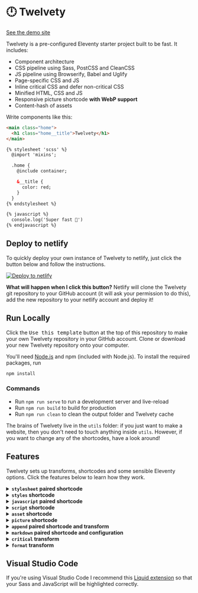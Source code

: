 # 🕛 Twelvety

[See the demo site](https://twelvety.netlify.app)

Twelvety is a pre-configured Eleventy starter project built to be fast. It includes:

- Component architecture
- CSS pipeline using Sass, PostCSS and CleanCSS
- JS pipeline using Browserify, Babel and Uglify
- Page-specific CSS and JS
- Inline critical CSS and defer non-critical CSS
- Minified HTML, CSS and JS
- Responsive picture shortcode **with WebP support**
- Content-hash of assets

Write components like this:

```html
<main class="home">
  <h1 class="home__title">Twelvety</h1>
</main>

{% stylesheet 'scss' %}
  @import 'mixins';

  .home {
    @include container;

    &__title {
      color: red;
    }
  }
{% endstylesheet %}

{% javascript %}
  console.log('Super fast 💨')
{% endjavascript %}
```

## Deploy to netlify

To quickly deploy your own instance of Twelvety to netlify, just click the button below and follow the instructions.

[![Deploy to netlify](https://www.netlify.com/img/deploy/button.svg)](https://app.netlify.com/start/deploy?repository=https://github.com/gregives/twelvety)

**What will happen when I click this button?** Netlify will clone the Twelvety git repository to your GitHub account (it will ask your permission to do this), add the new repository to your netlify account and deploy it!

## Run Locally

Click the <kbd>Use this template</kbd> button at the top of this repository to make your own Twelvety repository in your GitHub account. Clone or download your new Twelvety repository onto your computer.

You'll need [Node.js](https://nodejs.org) and npm (included with Node.js). To install the required packages, run

```sh
npm install
```

### Commands

- Run `npm run serve` to run a development server and live-reload
- Run `npm run build` to build for production
- Run `npm run clean` to clean the output folder and Twelvety cache

The brains of Twelvety live in the `utils` folder: if you just want to make a website, then you don't need to touch anything inside `utils`. However, if you want to change any of the shortcodes, have a look around!

## Features

Twelvety sets up transforms, shortcodes and some sensible Eleventy options. Click the features below to learn how they work.

<details>
<summary><strong><code>stylesheet</code> paired shortcode</strong></summary>
<br>

Use the `stylesheet` paired shortcode to include your Sass. You can import Sass files from your `styles` directory (defined in `.twelvety.js`) and from `node_modules`. The Sass will be rendered using [node-sass](https://github.com/sass/node-sass), passed into [PostCSS](https://github.com/postcss/postcss) (with [PostCSS Preset Env](https://github.com/csstools/postcss-preset-env) and [Autoprefixer](https://github.com/postcss/autoprefixer) for compatibility) and either minified using [clean-css](https://github.com/jakubpawlowicz/clean-css) or beautified by [JS Beautifier](https://github.com/beautify-web/js-beautify) (in production and development respectively).

```html
{% stylesheet 'scss' %}
  @import 'normalize.css/normalize';
  @import 'mixins';

  .home {
    @include container;

    color: $color--red;
  }
{% endstylesheet %}
```

By default, Twelvety does **not** use indented Sass so you need to use semicolons. If you want to change this, have a look in the `renderStyles` function near the top of `utils/shortcodes/stylesheet.js`. In the future, Twelvety should probably use the `language` parameter of the paired shortcode (which currently does nothing) to infer this.

The `stylesheet` paired shortcode also has a third parameter, which by default is set to `page.url`, the URL of the current page being rendered. This means that only the required CSS is included in each page. You can make your own 'chunk' of CSS using this parameter, for example, a CSS file common to all pages of your website.

___

</details>

<details>
<summary><strong><code>styles</code> shortcode</strong></summary>
<br>

The `styles` shortcode collects together all Sass written in `stylesheet` paired shortcodes for the given chunk and outputs the rendered CSS. The 'chunk' defaults to `page.url`, the URL of the current page being rendered.

```html
<!-- Inline all styles on current page -->
<style>
  {% styles page.url %}
</style>

<!-- Capture styles on current page -->
{% capture css %}
  {% styles page.url %}
{% endcapture %}
<!-- And output asset using `asset` shortcode -->
<link rel="stylesheet" href="{% asset css, 'css' %}">
```

Note that the `styles` shortcode must be placed below any `stylesheet` paired shortcodes in the template; see the `append` paired shortcode and transform for more information.

___

</details>

<details>
<summary><strong><code>javascript</code> paired shortcode</strong></summary>
<br>

Include your JavaScript using the `javascript` paired shortcode. Twelvety uses [Browserify](http://browserify.org) so that you can `require('modules')` and [Babel](https://babeljs.io) so you can use the latest JavaScript. Your JavaScript will then be minified using [Uglify](https://github.com/mishoo/UglifyJS) in production or beautified by [JS Beautifier](https://github.com/beautify-web/js-beautify) in development.

```html
{% javascript %}
  const axios = require('axios')

  axios.get('/api/endpoint')
    .then((response) => {
      console.log('Yay, it worked!')
    })
    .catch((error) => {
      console.log('Uh oh, something went wrong')
    })
{% endjavascript %}
```

The `javascript` paired shortcode has a second parameter, which by default is set to `page.url`, the URL of the current page being rendered. This means that only the required JavaScript is included in each page. You can make your own 'chunk' of JavaScript using this parameter, for example, a JavaScript file for all vendor code.

The output of each `javascript` paired shortcode will be wrapped in an [IIFE](https://developer.mozilla.org/en-US/docs/Glossary/IIFE) so that your variables do not pollute global scope. If you want to define something on `window`, use `window.something =`.

___

</details>

<details>
<summary><strong><code>script</code> shortcode</strong></summary>
<br>

The `script` shortcode collects together all the JavaScript for the given chunk and outputs the JavaScript (after transpilation and minification). The 'chunk' defaults to `page.url`, the URL of the current page being rendered.

```html
<!-- Inline all JavaScript on current page -->
<script>
  {% script page.url %}
</script>

<!-- Capture JavaScript on current page -->
{% capture js -%}
  {% script page.url %}
{%- endcapture -%}
<!-- And output asset using `asset` shortcode -->
<script src="{% asset js, 'js' %}" defer></script>
```

Note that the `script` shortcode must be placed below any `javascript` paired shortcodes in the template; usually this is not a problem as JavaScript is often included immediately preceding `</body>`. If you want the JavaScript somewhere else, see the `append` paired shortcode and transform.

___

</details>

<details>
<summary><strong><code>asset</code> shortcode</strong></summary>
<br>

The `asset` shortcode outputs a content-hashed asset with the given content and extension. The content may be either a `String` or `Buffer`. Assets will be saved to the `assets` directory inside the `output` directory (both defined within `.twelvety.js`).

```html
<!-- Capture some content -->
{% capture css %}
h1 {
  color: red;
}
{% endcapture %}

<!-- Save content to content-hashed file with .css extension -->
<link rel="stylesheet" href="{% asset css, 'css' %}">

<!-- Output of shortcode -->
<link rel="stylesheet" href="/_assets/58f4b924.css">
```

You can import the `asset` shortcode function in JavaScript: this is how the `picture` shortcode saves your responsive images into the `assets` directory.

___

</details>

<details>
<summary><strong><code>picture</code> shortcode</strong></summary>
<br>

The `picture` shortcode outputs a responsive picture element with WebP support. It is similar to an `img` tag in that it takes a `src` and `alt`. Your images must be stored within the `images` directory, defined within `.twelvety.js`. Twelvety will save the outputted images to the `assets` directory inside the `output` directory (both defined within `.twelvety.js`). The `picture` shortcode also takes two other parameters: `sizes` which defaults to `90vw, (min-width: 1280px) 1152px`, based upon the breakpoint sizes; and `loading` which defaults to `lazy`, can also be `eager`.

```html
<!-- Picture shortcode with src, alt, sizes and loading -->
{% picture 'car.jpg', 'Panning photo of grey coupe on road', '90vw', 'eager' %}

<!-- Absolute paths also work -->
{% picture '/src/_assets/images/car.jpg', 'Panning photo of grey coupe on road', '90vw', 'eager' %}

<!-- Output of shortcode -->
<picture style="background-color:rgb(38%,28%,26%);padding-bottom:50.000%">
  <source srcset="/_assets/de73383e.webp 160w,/_assets/de540255.webp 320w,/_assets/f5ae5a88.webp 480w,/_assets/724f8636.webp 640w,/_assets/c56ea7d2.webp 800w,/_assets/5895e31e.webp 960w,/_assets/57b3f4bf.webp 1120w,/_assets/c262ceab.webp 1280w,/_assets/7f120115.webp 1440w,/_assets/17243df5.webp 1600w,/_assets/fdd5ad8c.webp 1760w,/_assets/c3fcc9b2.webp 1920w" sizes="90vw" type="image/webp">
  <source srcset="/_assets/66146e9b.jpeg 160w,/_assets/e13943d8.jpeg 320w,/_assets/991f26a4.jpeg 480w,/_assets/f03726c4.jpeg 640w,/_assets/6723a0ee.jpeg 800w,/_assets/8fd76043.jpeg 960w,/_assets/222c41b6.jpeg 1120w,/_assets/181500ea.jpeg 1280w,/_assets/01dc1181.jpeg 1440w,/_assets/7a40a8d9.jpeg 1600w,/_assets/a1472000.jpeg 1760w,/_assets/a3312c7b.jpeg 1920w" sizes="90vw" type="image/jpeg">
  <img src="/_assets/a3312c7b.jpeg" alt="Panning photo of grey coupe on road" loading="eager">
</picture>
```

The `picture` shortcode uses native lazy-loading but it would be easy to add support for `lazysizes` or a similar library if you wished. The `picture` shortcode calculates the average colour of the image to show while the image loads, using `padding-bottom` to avoid layout shift.

The `picture` shortcode is automatically used for every image in Markdown. To disable this, you'll need to edit the instance of markdown-it (see Markdown feature).

```md
<!-- Automatically uses picture shortcode -->
![Panning photo of grey coupe on road](car.jpg)
```

**The images outputted by the `picture` shortcode are cached.** If you want to clear the cache, delete `.twelvety.cache` (just a JSON file) or run `npm run clean` to delete the cache and the output directory. If you delete the output directory but `.twelvety.cache`, things will break.

___

</details>

<details>
<summary><strong><code>append</code> paired shortcode and transform</strong></summary>
<br>

Okay folks, here it is: the one _gotcha_ with Twelvety. In order for the `styles` shortcode to work, it must come after all `stylesheet` paired shortcodes, which would usually be in the `body`. However, if we want our CSS to be linked or inlined in the `head`. This is where the `append` paired shortcode and transform come in, to move the output of the `styles` shortcode back into the `head` where we want it.

```html
<!DOCTYPE html>
<html lang="en">
  <head>
    <!-- Everything in append paired shortcode will be moved here -->
  </head>
  <body>
    <!-- Stylesheet paired shortcodes can go here -->
    ...
    <!-- Append paired shortcode with styles inside -->
    {% append 'head' %}
      <style>
        {% styles page.url %}
      </style>
    {% endappend %}
  </body>
</html>
```

The `append` paired shortcode will actually be replaced with a `template`. The `append` transform then uses [jsdom](https://github.com/jsdom/jsdom) to append the contents of the `template` to the given selector (in this case, `head`).

The same problem exists for the `script` shortcode, however, this is not such a problem because it's very common to include JavaScript from the bottom of `body` anyway.

### Possible Workarounds

Nunjucks' `block`s may be a solution to this problem but they would tie Twelvety to nunjucks which I'd rather avoid. Another option is replacing the `{% styles page.url %}` with a placeholder (for example, `<div data-styles="{{ page.url }}">`) which could then be exchanged for the styles using a transform, instead of a shortcode.

___

</details>

<details>
<summary><strong><code>markdown</code> paired shortcode and configuration</strong></summary>
<br>

Twelvety sets its own instance of markdown-it. The configuration options are:

```js
{
  html: true,
  breaks: true,
  typographer: true
}
```

Twelvety also modifies the `image` rule of the renderer: instead of outputting an `img` element, Twelvety uses the responsive `picture` shortcode to render each image. If you want to disable this, remove the following lines in `utils/markdown.js`.

```js
md.renderer.rules.image = function(tokens, index) {
  const token = tokens[index]
  const src = token.attrs[token.attrIndex('src')][1]
  const alt = token.content
  return pictureShortcode(src, alt)
}
```

Twelvety also adds a `markdown` paired shortcode which uses the markdown-it configuration.

```html
{% markdown %}
# `markdown` paired shortcode

Let's you use **Markdown** like _this_.
{% endmarkdown %}
```

This is also really useful for including Markdown files into a template.

```html
{% markdown %}
  {%- include 'content.md' -%}
{% endmarkdown %}
```

Be careful of the [common pitfall of indented code blocks](https://www.11ty.dev/docs/languages/markdown/#there-are-extra-and-in-my-output) when using the `markdown` paired shortcode.

___

</details>

<details>
<summary><strong><code>critical</code> transform</strong></summary>
<br>

The `critical` transform extracts and inlines critical-path CSS on every page using [critical](https://github.com/addyosmani/critical). Currently, the critical CSS is **not** removed from the linked CSS file(s), which means that some CSS may be loaded twice; I'm looking into a solution for this.

___

</details>

<details>
<summary><strong><code>format</code> transform</strong></summary>
<br>

The `format` transform beautifies HTML in development using [JS Beautifier](https://github.com/beautify-web/js-beautify) and minifies HTML in production using [HTMLMinifier](https://github.com/kangax/html-minifier). Any inline CSS and JavaScript will also be beautified or minified.

___

</details>

## Visual Studio Code

If you're using Visual Studio Code I recommend this [Liquid extension](https://github.com/panoply/vscode-liquid) so that your Sass and JavaScript will be highlighted correctly.
